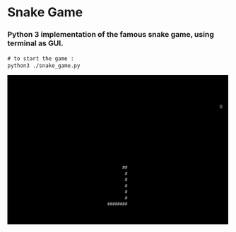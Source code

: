 # Snake Game

### Python 3 implementation of the famous snake game, using terminal as GUI.
```
# to start the game :
python3 ./snake_game.py
```

<img src="/snake-game.png" alt="Snake game screenshot" width="500"/>

